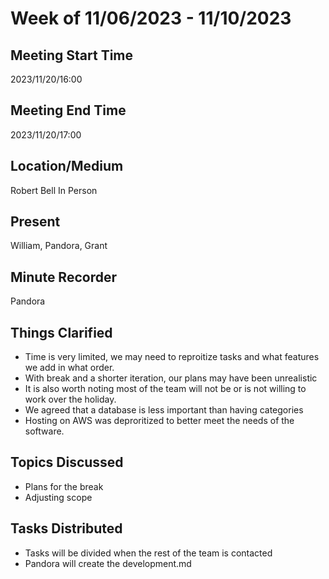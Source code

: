 # Week of 11/06/2023 - 11/10/2023

## Meeting Start Time

2023/11/20/16:00

## Meeting End Time

2023/11/20/17:00

## Location/Medium

Robert Bell In Person

## Present

William, Pandora, Grant

## Minute Recorder

Pandora

## Things Clarified

- Time is very limited, we may need to reproitize tasks and what features we add in what order.
- With break and a shorter iteration, our plans may have been unrealistic
- It is also worth noting most of the team will not be or is not willing to work over the holiday.
- We agreed that a database is less important than having categories
- Hosting on AWS was deproritized to better meet the needs of the software.

## Topics Discussed

-  Plans for the break
-  Adjusting scope 

## Tasks Distributed

- Tasks will be divided when the rest of the team is contacted
- Pandora will create the development.md 
